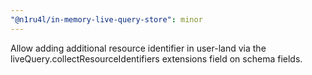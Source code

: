 ```yaml
---
"@n1ru4l/in-memory-live-query-store": minor
---
```


Allow adding additional resource identifier in user-land via the liveQuery.collectResourceIdentifiers extensions field on schema fields.
